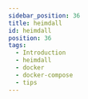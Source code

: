 ```yaml
---
sidebar_position: 36
title: heimdall
id: heimdall
position: 36
tags:
  - Introduction
  - heimdall
  - docker
  - docker-compose
  - tips
---
```

